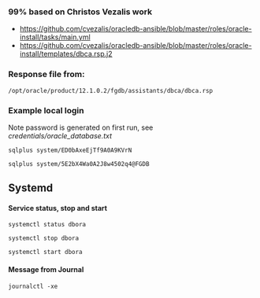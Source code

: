 ### 99% based on Christos Vezalis work
- https://github.com/cvezalis/oracledb-ansible/blob/master/roles/oracle-install/tasks/main.yml
- https://github.com/cvezalis/oracledb-ansible/blob/master/roles/oracle-install/templates/dbca.rsp.j2

### Response file from:

	/opt/oracle/product/12.1.0.2/fgdb/assistants/dbca/dbca.rsp


### Example local login
Note password is generated on first run, see _credentials/oracle_database.txt_

	sqlplus system/ED0bAxeEjTf9A0A9KVrN

	sqlplus system/5E2bX4Wa0A2J8w4502q4@FGDB

## Systemd
#### Service status, stop and start
    systemctl status dbora

    systemctl stop dbora

    systemctl start dbora

#### Message from Journal
    journalctl -xe
